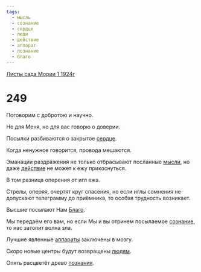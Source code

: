 ```yaml
---
tags:
  - мысль
  - сознание
  - сердце
  - люди
  - действие
  - аппарат
  - познание
  - благо
---
```


[Листы сада Мории 1 1924г](/agni/1924)

# 249
Поговорим с добротою и научно.   

Не для Меня, но для вас говорю о доверии.   

Посылки разбиваются о закрытое [сердце](/tag/#сердце).   

Когда ненужное говорится, провода мешаются.   

Эманации раздражения не только отбрасывают посланные [мысли](/tag/#мысль), но даже [действие](/tag/#действие) не может к ежу прикоснуться.   

В том разница оперения от игл ежа.   

Стрелы, оперяя, очертят круг спасения, но если иглы сомнения не допускают телеграмму до приёмника, то особая трудность возникает.   

Высшие посылают Нам [Благо](/tag/#благо).   

Мы передаём его вам, но если Мы и вы отринем посылаемое [сознание](/tag/#сознание), то нас затопит волна зла.   

Лучшие явленные [аппараты](/tag/#аппарат) заключены в мозгу.   

Скоро новые центры будут возвращены [людям](/tag/#люди).   

Опять расцветёт древо [познания](/tag/#познание).   

